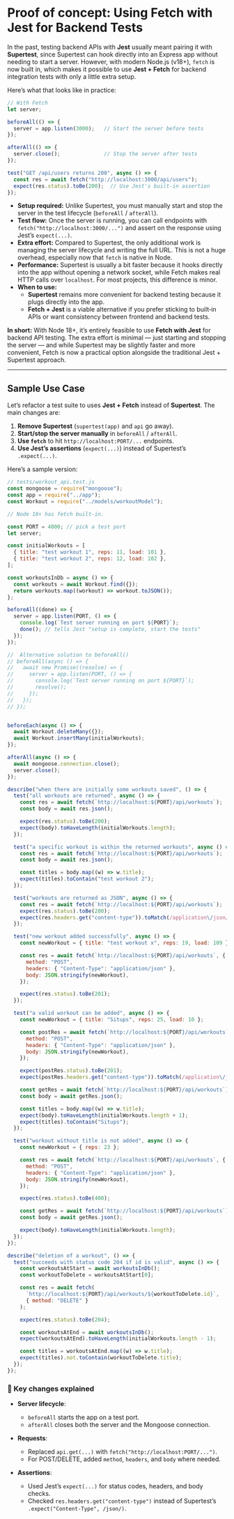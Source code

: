 # Proof of concept: Using Fetch with Jest for Backend Tests

In the past, testing backend APIs with **Jest** usually meant pairing it with **Supertest**, since Supertest can hook directly into an Express app without needing to start a server. However, with modern Node.js (v18+), `fetch` is now built in, which makes it possible to use **Jest + Fetch** for backend integration tests with only a little extra setup.

Here’s what that looks like in practice:

```js
// With Fetch
let server;

beforeAll(() => {
  server = app.listen(3000);   // Start the server before tests
});

afterAll(() => {
  server.close();              // Stop the server after tests
});

test("GET /api/users returns 200", async () => {
  const res = await fetch("http://localhost:3000/api/users");
  expect(res.status).toBe(200);  // Use Jest's built-in assertion
});
```

- **Setup required:** Unlike Supertest, you must manually start and stop the server in the test lifecycle (`beforeAll` / `afterAll`).  
- **Test flow:** Once the server is running, you can call endpoints with `fetch("http://localhost:3000/...")` and assert on the response using Jest’s `expect(...)`.  
- **Extra effort:** Compared to Supertest, the only additional work is managing the server lifecycle and writing the full URL. This is not a huge overhead, especially now that `fetch` is native in Node.  
- **Performance:** Supertest is usually a bit faster because it hooks directly into the app without opening a network socket, while Fetch makes real HTTP calls over `localhost`. For most projects, this difference is minor.  
- **When to use:**  
  - **Supertest** remains more convenient for backend testing because it plugs directly into the app.  
  - **Fetch + Jest** is a viable alternative if you prefer sticking to built‑in APIs or want consistency between frontend and backend tests.  



**In short:** With Node 18+, it’s entirely feasible to use **Fetch with Jest** for backend API testing. The extra effort is minimal — just starting and stopping the server — and while Supertest may be slightly faster and more convenient, Fetch is now a practical option alongside the traditional Jest + Supertest approach.  


---

## Sample Use Case

Let’s refactor a test suite to uses **Jest + Fetch** instead of **Supertest**. The main changes are:

1. **Remove Supertest** (`supertest(app)` and `api` go away).  
2. **Start/stop the server manually** in `beforeAll` / `afterAll`.  
3. **Use `fetch`** to hit `http://localhost:PORT/...` endpoints.  
4. **Use Jest’s assertions** (`expect(...)`) instead of Supertest’s `.expect(...)`.  

Here’s a sample version:

```js
// tests/workout_api.test.js
const mongoose = require("mongoose");
const app = require("../app");
const Workout = require("../models/workoutModel");

// Node 18+ has fetch built-in.

const PORT = 4000; // pick a test port
let server;

const initialWorkouts = [
  { title: "test workout 1", reps: 11, load: 101 },
  { title: "test workout 2", reps: 12, load: 102 },
];

const workoutsInDb = async () => {
  const workouts = await Workout.find({});
  return workouts.map((workout) => workout.toJSON());
};

beforeAll((done) => {
  server = app.listen(PORT, () => {
    console.log(`Test server running on port ${PORT}`);
    done(); // tells Jest "setup is complete, start the tests"
  });
});

//  Alternative solution to beforeAll()
// beforeAll(async () => {
//   await new Promise((resolve) => {
//     server = app.listen(PORT, () => {
//       console.log(`Test server running on port ${PORT}`);
//       resolve();
//     });
//   });
// });


beforeEach(async () => {
  await Workout.deleteMany({});
  await Workout.insertMany(initialWorkouts);
});

afterAll(async () => {
  await mongoose.connection.close();
  server.close();
});

describe("when there are initially some workouts saved", () => {
  test("all workouts are returned", async () => {
    const res = await fetch(`http://localhost:${PORT}/api/workouts`);
    const body = await res.json();

    expect(res.status).toBe(200);
    expect(body).toHaveLength(initialWorkouts.length);
  });

  test("a specific workout is within the returned workouts", async () => {
    const res = await fetch(`http://localhost:${PORT}/api/workouts`);
    const body = await res.json();

    const titles = body.map((w) => w.title);
    expect(titles).toContain("test workout 2");
  });

  test("workouts are returned as JSON", async () => {
    const res = await fetch(`http://localhost:${PORT}/api/workouts`);
    expect(res.status).toBe(200);
    expect(res.headers.get("content-type")).toMatch(/application\/json/);
  });

  test("new workout added successfully", async () => {
    const newWorkout = { title: "test workout x", reps: 19, load: 109 };

    const res = await fetch(`http://localhost:${PORT}/api/workouts`, {
      method: "POST",
      headers: { "Content-Type": "application/json" },
      body: JSON.stringify(newWorkout),
    });

    expect(res.status).toBe(201);
  });

  test("a valid workout can be added", async () => {
    const newWorkout = { title: "Situps", reps: 25, load: 10 };

    const postRes = await fetch(`http://localhost:${PORT}/api/workouts`, {
      method: "POST",
      headers: { "Content-Type": "application/json" },
      body: JSON.stringify(newWorkout),
    });

    expect(postRes.status).toBe(201);
    expect(postRes.headers.get("content-type")).toMatch(/application\/json/);

    const getRes = await fetch(`http://localhost:${PORT}/api/workouts`);
    const body = await getRes.json();

    const titles = body.map((w) => w.title);
    expect(body).toHaveLength(initialWorkouts.length + 1);
    expect(titles).toContain("Situps");
  });

  test("workout without title is not added", async () => {
    const newWorkout = { reps: 23 };

    const res = await fetch(`http://localhost:${PORT}/api/workouts`, {
      method: "POST",
      headers: { "Content-Type": "application/json" },
      body: JSON.stringify(newWorkout),
    });

    expect(res.status).toBe(400);

    const getRes = await fetch(`http://localhost:${PORT}/api/workouts`);
    const body = await getRes.json();

    expect(body).toHaveLength(initialWorkouts.length);
  });
});

describe("deletion of a workout", () => {
  test("succeeds with status code 204 if id is valid", async () => {
    const workoutsAtStart = await workoutsInDb();
    const workoutToDelete = workoutsAtStart[0];

    const res = await fetch(
      `http://localhost:${PORT}/api/workouts/${workoutToDelete.id}`,
      { method: "DELETE" }
    );

    expect(res.status).toBe(204);

    const workoutsAtEnd = await workoutsInDb();
    expect(workoutsAtEnd).toHaveLength(initialWorkouts.length - 1);

    const titles = workoutsAtEnd.map((w) => w.title);
    expect(titles).not.toContain(workoutToDelete.title);
  });
});
```

### 🔑 Key changes explained
- **Server lifecycle**:  
  - `beforeAll` starts the app on a test port.  
  - `afterAll` closes both the server and the Mongoose connection.  

- **Requests**:  
  - Replaced `api.get(...)` with `fetch("http://localhost:PORT/...")`.  
  - For POST/DELETE, added `method`, `headers`, and `body` where needed.  

- **Assertions**:  
  - Used Jest’s `expect(...)` for status codes, headers, and body checks.  
  - Checked `res.headers.get("content-type")` instead of Supertest’s `.expect("Content-Type", /json/)`.  
